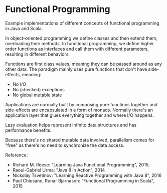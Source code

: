 # Functional Programming

Example implementations of different concepts of functional programming in Java and Scala.

In object-oriented programming we define classes and then extend them, overloading their methods. In functional programming, we define higher order functions as interfaces and call them with different parameters, resulting in different behaviors.

Functions are first class values, meaning they can be passed around as any other data. The paradigm mainly uses pure functions that don't have side-effects, meaning:
 - No I/O
 - No (checked) exceptions 
 - No global mutable state
 
Applications are normally built by composing pure functions together and side-effects are encapsulated in a form of monads. Normally there's an application layer that glues everything together and where I/O happens. 

Lazy evaluation helps represent infinite data structures and has performance benefits.

Because there's no shared mutable data involved, parallelism comes for "free" as there's no need to synchronize the data access.

Reference: 
- Richard M. Reese: "Learning Java Functional Programming", 2015.
- Raoul-Gabriel Urma: "Java 8 in Action", 2014
- Nickolay Tsvetinov: "Learning Reactive Programming with Java 8", 2016
- Paul Chiusano, Runar Bjarnason: "Functional Programming in Scala", 2015
